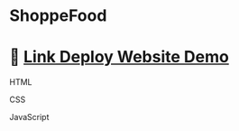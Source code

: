# ShoppeFood
# 🌟 [Link Deploy Website Demo](https://anhtuan38.github.io/ShopeeFood/index.html)
<p>HTML</p>
<p>CSS</p>
<p>JavaScript</p>